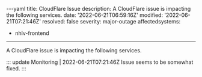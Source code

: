 ---yaml
title: CloudFlare Issue
description: A CloudFlare issue is impacting the following services.
date: '2022-06-21T06:59:16Z'
modified: '2022-06-21T07:21:46Z'
resolved: false
severity: major-outage
affectedsystems:
  - nhlv-frontend
---
A CloudFlare issue is impacting the following services.

::: update Monitoring | 2022-06-21T07:21:46Z
Issue seems to be somewhat fixed.
:::

